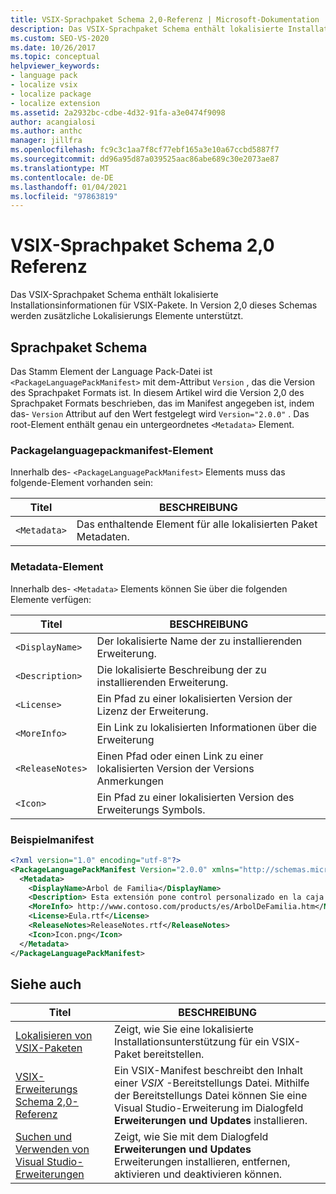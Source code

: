 ```yaml
---
title: VSIX-Sprachpaket Schema 2,0-Referenz | Microsoft-Dokumentation
description: Das VSIX-Sprachpaket Schema enthält lokalisierte Installationsinformationen für VSIX-Pakete. In Version 2,0 werden zusätzliche Lokalisierungs Elemente unterstützt.
ms.custom: SEO-VS-2020
ms.date: 10/26/2017
ms.topic: conceptual
helpviewer_keywords:
- language pack
- localize vsix
- localize package
- localize extension
ms.assetid: 2a2932bc-cdbe-4d32-91fa-a3e0474f9098
author: acangialosi
ms.author: anthc
manager: jillfra
ms.openlocfilehash: fc9c3c1aa7f8cf77ebf165a3e10a67ccbd5887f7
ms.sourcegitcommit: dd96a95d87a039525aac86abe689c30e2073ae87
ms.translationtype: MT
ms.contentlocale: de-DE
ms.lasthandoff: 01/04/2021
ms.locfileid: "97863819"
---
```

# <a name="vsix-language-pack-schema-20-reference"></a>VSIX-Sprachpaket Schema 2,0 Referenz

Das VSIX-Sprachpaket Schema enthält lokalisierte Installationsinformationen für VSIX-Pakete. In Version 2,0 dieses Schemas werden zusätzliche Lokalisierungs Elemente unterstützt.

## <a name="language-pack-schema"></a>Sprachpaket Schema

Das Stamm Element der Language Pack-Datei ist `<PackageLanguagePackManifest>` mit dem-Attribut `Version` , das die Version des Sprachpaket Formats ist. In diesem Artikel wird die Version 2,0 des Sprachpaket Formats beschrieben, das im Manifest angegeben ist, indem das- `Version` Attribut auf den Wert festgelegt wird `Version="2.0.0"` . Das root-Element enthält genau ein untergeordnetes `<Metadata>` Element.

### <a name="packagelanguagepackmanifest-element"></a>Packagelanguagepackmanifest-Element

Innerhalb des- `<PackageLanguagePackManifest>` Elements muss das folgende-Element vorhanden sein:

|Titel|BESCHREIBUNG|
|-----------|-----------------|
|`<Metadata>`| Das enthaltende Element für alle lokalisierten Paket Metadaten.

### <a name="metadata-element"></a>Metadata-Element

Innerhalb des- `<Metadata>` Elements können Sie über die folgenden Elemente verfügen:

|Titel|BESCHREIBUNG|
|-----------|-----------------|
|`<DisplayName>`|Der lokalisierte Name der zu installierenden Erweiterung.|
|`<Description>`|Die lokalisierte Beschreibung der zu installierenden Erweiterung.|
|`<License>`| Ein Pfad zu einer lokalisierten Version der Lizenz der Erweiterung.|
|`<MoreInfo>`| Ein Link zu lokalisierten Informationen über die Erweiterung|
|`<ReleaseNotes>`| Einen Pfad oder einen Link zu einer lokalisierten Version der Versions Anmerkungen|
|`<Icon>`| Ein Pfad zu einer lokalisierten Version des Erweiterungs Symbols.|

### <a name="sample-manifest"></a>Beispielmanifest

```xml
<?xml version="1.0" encoding="utf-8"?>
<PackageLanguagePackManifest Version="2.0.0" xmlns="http://schemas.microsoft.com/developer/vsx-schema/2011">
  <Metadata>
    <DisplayName>Arbol de Familia</DisplayName>
    <Description> Esta extensión pone control personalizado en la caja de herramientas por manejar información de familia.</Description>
    <MoreInfo> http://www.contoso.com/products/es/ArbolDeFamilia.htm</MoreInfo>
    <License>Eula.rtf</License>
    <ReleaseNotes>ReleaseNotes.rtf</ReleaseNotes>
    <Icon>Icon.png</Icon>
  </Metadata>
</PackageLanguagePackManifest>
```

## <a name="see-also"></a>Siehe auch

|Titel|BESCHREIBUNG|
|-----------|-----------------|
|[Lokalisieren von VSIX-Paketen](../extensibility/localizing-vsix-packages.md)|Zeigt, wie Sie eine lokalisierte Installationsunterstützung für ein VSIX-Paket bereitstellen.|
|[VSIX-Erweiterungs Schema 2,0-Referenz](../extensibility/vsix-extension-schema-2-0-reference.md)|Ein VSIX-Manifest beschreibt den Inhalt einer *VSIX* -Bereitstellungs Datei. Mithilfe der Bereitstellungs Datei können Sie eine Visual Studio-Erweiterung im Dialogfeld **Erweiterungen und Updates** installieren.|
|[Suchen und Verwenden von Visual Studio-Erweiterungen](../ide/finding-and-using-visual-studio-extensions.md)|Zeigt, wie Sie mit dem Dialogfeld **Erweiterungen und Updates** Erweiterungen installieren, entfernen, aktivieren und deaktivieren können.|

